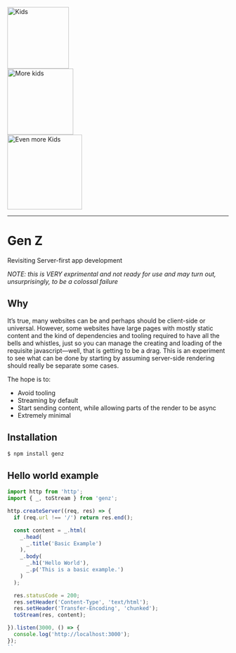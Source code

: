 
<div style="width: 40%;">
  <br/>
  <img width="140px" alt="Kids" src="https://www.payscale.com/wp-content/uploads/2021/10/GettyImages-1055085608-e1558101723252-1024x614.jpg"/>
  <img width="150px" alt="More kids" src="https://about.unimelb.edu.au/__data/assets/image/0025/223936/varieties/large.png"/>
  <img width="170px" alt="Even more Kids" src="https://www.familyeducation.com/sites/default/files/2020-10/25-gen-z-slang-terms-parents-should-know.jpg"/>
</div>

<hr/>

# Gen Z

Revisiting Server-first app development

_NOTE: this is VERY exprimental and not ready for use and may turn out, unsurprisingly, to be a colossal failure_

## Why

It’s true, many websites can be and perhaps should be client-side or universal. However, some websites have large pages with mostly static content and the kind of dependencies and tooling required to have all the bells and whistles, just so you can manage the creating and loading of the requisite javascript—well, that is getting to be a drag. This is an experiment to see what can be done by starting by assuming server-side rendering should really be separate some cases.

The hope is to:

- Avoid tooling
- Streaming by default
- Start sending content, while allowing parts of the render to be async
- Extremely minimal


## Installation

```bash
$ npm install genz
```

## Hello world example

```javascript
import http from 'http';
import { _, toStream } from 'genz';

http.createServer((req, res) => {
  if (req.url !== '/') return res.end();

  const content = _.html(
    _.head(
      _.title('Basic Example')
    ),
    _.body(
      _.h1('Hello World'),
      _.p('This is a basic example.')
    )
  );

  res.statusCode = 200;
  res.setHeader('Content-Type', 'text/html');
  res.setHeader('Transfer-Encoding', 'chunked');
  toStream(res, content);

}).listen(3000, () => {
  console.log('http://localhost:3000');
});
``

